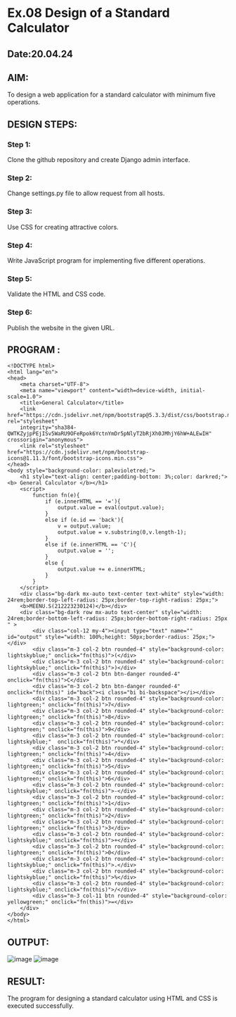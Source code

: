 # Ex.08 Design of a Standard Calculator
## Date:20.04.24

## AIM:
To design a web application for a standard calculator with minimum five operations.

## DESIGN STEPS:

### Step 1:
Clone the github repository and create Django admin interface.

### Step 2:
Change settings.py file to allow request from all hosts.

### Step 3:
Use CSS for creating attractive colors.

### Step 4:
Write JavaScript program for implementing five different operations.

### Step 5:
Validate the HTML and CSS code.

### Step 6:
Publish the website in the given URL.

## PROGRAM :
~~~
<!DOCTYPE html>
<html lang="en">
<head>
    <meta charset="UTF-8">
    <meta name="viewport" content="width=device-width, initial-scale=1.0">
    <title>General Calculator</title>
    <link href="https://cdn.jsdelivr.net/npm/bootstrap@5.3.3/dist/css/bootstrap.min.css" rel="stylesheet" 
    integrity="sha384-QWTKZyjpPEjISv5WaRU9OFeRpok6YctnYmDr5pNlyT2bRjXh0JMhjY6hW+ALEwIH" crossorigin="anonymous">
    <link rel="stylesheet" href="https://cdn.jsdelivr.net/npm/bootstrap-icons@1.11.3/font/bootstrap-icons.min.css">
</head>
<body style="background-color: palevioletred;">
    <h1 style="text-align: center;padding-bottom: 3%;color: darkred;"><b> General Calculator </b></h1>
    <script>
        function fn(e){
            if (e.innerHTML == '='){
                output.value = eval(output.value);
            }
            else if (e.id == 'back'){
                v = output.value;
                output.value = v.substring(0,v.length-1);
            }
            else if (e.innerHTML == 'C'){
                output.value = '';
            }
            else {
                output.value += e.innerHTML;
            }
        }
    </script>
    <div class="bg-dark mx-auto text-center text-white" style="width: 24rem;border-top-left-radius: 25px;border-top-right-radius: 25px;">
    <b>MEENU.S(212223230124)</b></div>
    <div class="bg-dark row mx-auto text-center" style="width: 24rem;border-bottom-left-radius: 25px;border-bottom-right-radius: 25px " >
        <div class="col-12 my-4"><input type="text" name="" id="output" style="width: 100%;height: 50px;border-radius: 25px;"></div>
        <div class="m-3 col-2 btn rounded-4" style="background-color: lightskyblue;" onclick="fn(this)">(</div>
        <div class="m-3 col-2 btn rounded-4" style="background-color: lightskyblue;" onclick="fn(this)">)</div>
        <div class="m-3 col-2 btn btn-danger rounded-4"  onclick="fn(this)">C</div>
        <div class="m-3 col-2 btn btn-danger rounded-4" onclick="fn(this)" id="back"><i class="bi bi-backspace"></i></div>
        <div class="m-3 col-2 btn rounded-4" style="background-color: lightgreen;" onclick="fn(this)">7</div>
        <div class="m-3 col-2 btn rounded-4" style="background-color: lightgreen;" onclick="fn(this)">8</div>
        <div class="m-3 col-2 btn rounded-4" style="background-color: lightgreen;" onclick="fn(this)">9</div>
        <div class="m-3 col-2 btn rounded-4" style="background-color: lightskyblue;"  onclick="fn(this)">*</div>
        <div class="m-3 col-2 btn rounded-4" style="background-color: lightgreen;" onclick="fn(this)">4</div>
        <div class="m-3 col-2 btn rounded-4" style="background-color: lightgreen;" onclick="fn(this)">5</div>
        <div class="m-3 col-2 btn rounded-4" style="background-color: lightgreen;" onclick="fn(this)">6</div>
        <div class="m-3 col-2 btn rounded-4" style="background-color: lightskyblue;" onclick="fn(this)">-</div>
        <div class="m-3 col-2 btn rounded-4" style="background-color: lightgreen;" onclick="fn(this)">1</div>
        <div class="m-3 col-2 btn rounded-4" style="background-color: lightgreen;" onclick="fn(this)">2</div>
        <div class="m-3 col-2 btn rounded-4" style="background-color: lightgreen;" onclick="fn(this)">3</div>
        <div class="m-3 col-2 btn rounded-4" style="background-color: lightskyblue;" onclick="fn(this)">+</div>
        <div class="m-3 col-2 btn rounded-4" style="background-color: lightgreen;" onclick="fn(this)">0</div>
        <div class="m-3 col-2 btn rounded-4" style="background-color: lightskyblue;" onclick="fn(this)">.</div>
        <div class="m-3 col-2 btn rounded-4" style="background-color: lightskyblue;" onclick="fn(this)">%</div>
        <div class="m-3 col-2 btn rounded-4" style="background-color: lightskyblue;" onclick="fn(this)">/</div>
        <div class="m-3 col-11 btn rounded-4" style="background-color: yellowgreen;" onclick="fn(this)">=</div>
    </div>
</body>
</html>
~~~
## OUTPUT:

![image](https://github.com/Meenu2823/Calc/assets/139416219/1e76411b-112c-4110-adf1-2f836e42b943)
![image](https://github.com/Meenu2823/Calc/assets/139416219/acbf4ccf-04f8-4e05-8c91-674110d7a9b1)

## RESULT:
The program for designing a standard calculator using HTML and CSS is executed successfully.

